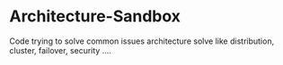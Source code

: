 Architecture-Sandbox
====================

Code trying to solve common issues architecture solve like distribution, cluster, failover, security ....
